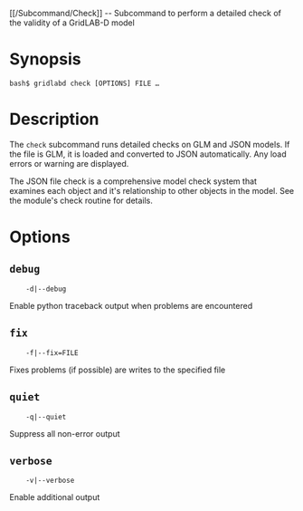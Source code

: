 [[/Subcommand/Check]] -- Subcommand to perform a detailed check of the validity of a GridLAB-D model

# Synopsis

~~~
bash$ gridlabd check [OPTIONS] FILE …
~~~

# Description

The `check` subcommand runs detailed checks on GLM and JSON models.  If the file is GLM, it is loaded and converted 
to JSON automatically. Any load errors or warning are displayed.

The JSON file check is a comprehensive model check system that examines each object and it's relationship to other
objects in the model.  See the module's check routine for details.

# Options

## `debug`
~~~
	-d|--debug
~~~
Enable python traceback output when problems are encountered
## `fix`
~~~
	-f|--fix=FILE
~~~
Fixes problems (if possible) are writes to the specified file
## `quiet`
~~~
	-q|--quiet
~~~ 
Suppress all non-error output
## `verbose`
~~~
	-v|--verbose
~~~
Enable additional output

